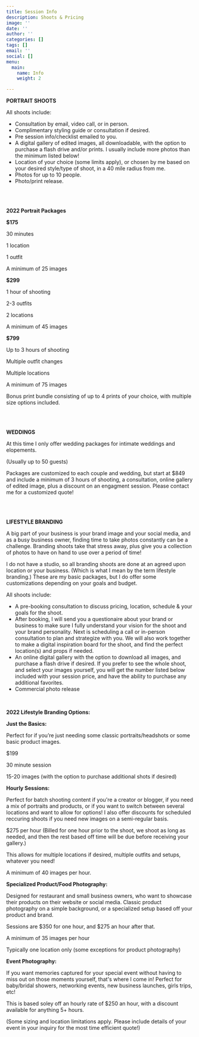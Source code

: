 ```yaml
---
title: Session Info
description: Shoots & Pricing
image: ''
date: ''
author: ''
categories: []
tags: []
email: ''
social: []
menu:
  main:
    name: Info
    weight: 2

---
```

**PORTRAIT SHOOTS**

All shoots include:

* Consultation by email, video call, or in person.
* Complimentary styling guide or consultation if desired.
* Pre session info/checklist emailed to you.
* A digital gallery of edited images, all downloadable, with the option to purchase a flash drive and/or prints. I usually include more photos than the minimum listed below!
* Location of your choice (some limits apply), or chosen by me based on your desired style/type of shoot, in a 40 mile radius from me.
* Photos for up to 10 people. 
* Photo/print release.

<br>

<br>

**2022 Portrait Packages**

**$175**

30 minutes

1 location

1 outfit

A minimum of 25 images

**$299**

1 hour of shooting

2-3 outfits

2 locations

A minimum of 45 images

**$799**

Up to 3 hours of shooting

Multiple outfit changes

Multiple locations

A minimum of 75 images

Bonus print bundle consisting of up to 4 prints of your choice, with multiple size options included.

<br>

<br>

**WEDDINGS**

At this time I only offer wedding packages for intimate weddings and elopements.

(Usually up to 50 guests)

Packages are customized to each couple and wedding, but start at $849 and include a minimum of 3 hours of shooting, a consultation, online gallery of edited image, plus a discount on an engagment session. Please contact me for a customized quote!

<br>

<br>

**LIFESTYLE BRANDING**

A big part of your business is your brand image and your social media, and as a busy business owner, finding time to take photos constantly can be a challenge. Branding shoots take that stress away, plus give you a collection of photos to have on hand to use over a period of time!

I do not have a studio, so all branding shoots are done at an agreed upon location or your business. (Which is what I mean by the term lifestyle branding.) These are my basic packages, but I do offer some customizations depending on your goals and budget.

All shoots include:

* A pre-booking consultation to discuss pricing, location, schedule & your goals for the shoot.
* After booking, I will send you a questionaire about your brand or business to make sure I fully understand your vision for the shoot and your brand personality. Next is scheduling a call or in-person consultation to plan and strategize with you. We will also work together to make a digital inspiration board for the shoot, and find the perfect location(s) and props if needed.
* An online digital gallery with the option to download all images, and purchase a flash drive if desired.  If you prefer to see the whole shoot, and select your images yourself, you will get the number listed below included with your session price, and have the ability to purchase any additional favorites.
* Commercial photo release

<br>

**2022 Lifestyle Branding Options:**

**Just the Basics:**

Perfect for if you’re just needing some classic portraits/headshots or some basic product images.

$199

30 minute session

15-20 images (with the option to purchase additional shots if desired)

**Hourly Sessions:**

Perfect for batch shooting content if you're a creator or blogger, if you need a mix of portraits and products, or if you want to switch between several locations and want to allow for options! I also offer discounts for scheduled reccuring shoots if you need new images on a semi-regular basis.

$275 per hour (Billed for one hour prior to the shoot, we shoot as long as needed, and then the rest based off time will be due before receiving your gallery.)

This allows for multiple locations if desired, multiple outfits and setups, whatever you need!

A minimum of 40 images per hour.

**Specialized Product/Food Photography:**

Designed for restaurant and small business owners, who want to showcase their products on their website or social media. Classic product photography on a simple background, or a specialized setup based off your product and brand.

Sessions are $350 for one hour, and $275 an hour after that.

A minimum of 35 images per hour

Typically one location only (some exceptions for product photography)

**Event Photography:**

If you want memories captured for your special event without having to miss out on those moments yourself, that's where I come in! Perfect for baby/bridal showers, networking events, new business launches, girls trips, etc!

This is based soley off an hourly rate of $250 an hour, with a discount available for anything 5+ hours.

(Some sizing and location limitations apply. Please include details of your event in your inquiry for the most time efficient quote!)